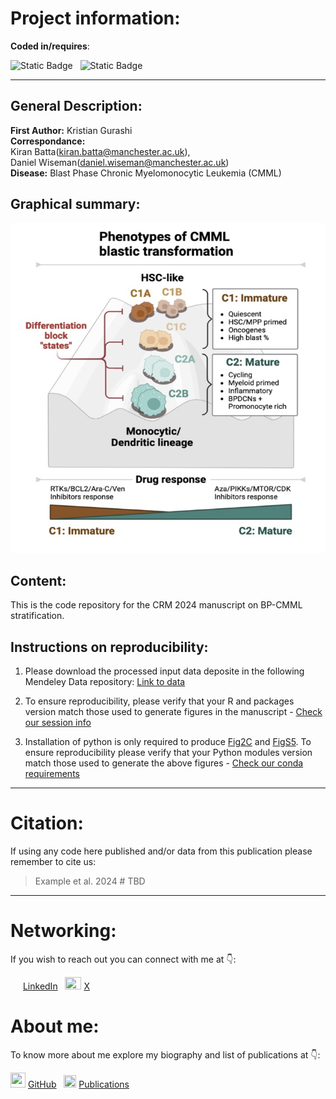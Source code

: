 
# Project information:

**Coded in/requires**:

![Static Badge](https://img.shields.io/badge/v4.3.3-blue?style=flat&logo=R)
&nbsp;
![Static Badge](https://img.shields.io/badge/v3.12.3-white?style=flat&logo=Python)

---

## General Description: 
**First Author:** Kristian Gurashi  
**Correspondance:**   
Kiran Batta(kiran.batta@manchester.ac.uk),    
Daniel Wiseman(daniel.wiseman@manchester.ac.uk)  
**Disease:** Blast Phase Chronic Myelomonocytic Leukemia (CMML)

## Graphical summary: 
![Graphical summary of paper findings](https://github.com/uom-eoh-lab-published/2024__CRM__BP-CMML_Manuscript/blob/main/Graphical_Summary.png)

## Content: 
This is the code repository for the CRM 2024 manuscript on BP-CMML stratification.

## Instructions on reproducibility:

1) Please download the processed input data deposite in the following Mendeley Data repository: [Link to data](https://data.mendeley.com/preview/vcsyd7ns8f?a=416960ed-b18d-4828-ae53-d958751fd08c)

2) To ensure reproducibility, please verify that your R and packages version match those used to generate figures in the manuscript - [Check our session info](https://github.com/uom-eoh-lab-published/2024__CRM__BP-CMML_Manuscript/blob/main/Scripts/Fig_01/Fig_01_ABE_SessionInfo.txt)

3) Installation of python is only required to produce [Fig2C](https://github.com/uom-eoh-lab-published/2024__CRM__BP-CMML_Manuscript/blob/main/Figures/Fig_02/Panel_C.png) and [FigS5](https://github.com/uom-eoh-lab-published/2024__CRM__BP-CMML_Manuscript/blob/main/Figures/Supplemental/Fig_S5.png). To ensure reproducibility please verify that your Python modules version match those used to generate the above figures - [Check our conda requirements](https://github.com/uom-eoh-lab-published/2024__CRM__BP-CMML_Manuscript/blob/main/python_conda_env_requirements.txt)

---

# Citation:

If using any code here published and/or data from this publication please remember to cite us:

> Example et al. 2024 # TBD

---

# Networking:

If you wish to reach out you can connect with me at :point_down::

<img src="https://static.licdn.com/aero-v1/sc/h/4221chis9yaztef5phd0v3lal" width="16" height="16"> [LinkedIn](https://www.linkedin.com/in/kristiangurashi/)
&nbsp;
<img src="https://icon-icons.com/downloadimage.php?id=256078&root=4029/PNG/256/&file=twitter_x_new_logo_x_rounded_icon_256078.png" width="26" height="20"> [X](https://www.x.com/krgurashi)

# About me:

To know more about me explore my biography and list of publications at :point_down::

<img src="https://github.githubassets.com/assets/GitHub-Mark-ea2971cee799.png" width="24" height="24"> [GitHub](https://github.com/)
&nbsp;
<img src="https://upload.wikimedia.org/wikipedia/commons/thumb/c/c7/Google_Scholar_logo.svg/240px-Google_Scholar_logo.svg.png" width="20" height="20"> [Publications](https://scholar.google.com/citations?user=X2D8HogAAAAJ&hl=en)


